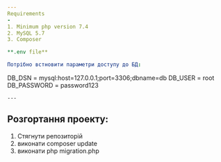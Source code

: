 ```yaml
---
Requirements
-
1. Minimum php version 7.4
2. MySQL 5.7
3. Composer

**.env file**

Потрібно встновити параметри доступу до БД:
```
DB_DSN = mysql:host=127.0.0.1;port=3306;dbname=db
DB_USER = root
DB_PASSWORD = password123
```
---
```

Розгортання проекту:
-
1. Стягнути репозиторій
2. виконати composer update
3. виконати php migration.php




